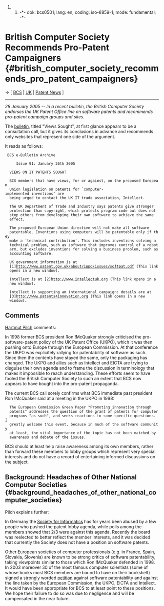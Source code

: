 1.  1.  -\*- dok: bcs0501; lang: en; coding: iso-8859-1; mode:
        fundamental; -\*-

# British Computer Society Recommends Pro-Patent Campaigners {#british_computer_society_recommends_pro_patent_campaigners}

-\> \[ [ BCS](BritishComputerSocietyEn "wikilink") \| [
UK](SwpatukEn "wikilink") \| [ Patent News](SwpatcninoEn "wikilink") \]

------------------------------------------------------------------------

*28 January 2005 \-- In a recent bulletin, the British Computer Society
endorses the UK Patent Office line on software patents and recommends
pro-patent campaign groups and sites.*

The [bulletin](http://www.bcs.org/ebulletin/050126/patents/ "wikilink"),
titled \"Views Sought\", at first glance appears to be a consultation
call, but it gives its conclusions in advance and recommends only
websites that represent one side of the argument.

It reads as follows:

` BCS e-Bulletin Archive`

`     Issue 91: January 26th 2005`

`  VIEWS ON IT PATENTS SOUGHT`

`  BCS members that have views, for or against, on the proposed European`\
``   Union legislation on patents for `computer-implemented inventions' are ``\
`  being urged to contact the UK IT trade association, Intellect.`

`  The UK Department of Trade and Industry says patents give stronger`\
`  protection than copyright, which protects program code but does not`\
`  stop others from developing their own software to achieve the same`\
`  effect.`

`  The proposed European Union directive will not make all software`\
`  patentable. Inventions using computers will be patentable only if they`\
``   make a `technical contribution'. This includes inventions solving a ``\
`  technical problem, such as software that improves control of a robot`\
`  arm, but excludes inventions for solving a business problem, such as`\
`  accounting software.`

`  UK government information is at`\
`  [1]`[`http://www.patent.gov.uk/about/ippd/issues/softpat.pdf`](http://www.patent.gov.uk/about/ippd/issues/softpat.pdf)` (This link`\
`  opens in a new window).`

`  Intellect is at [2]`[`http://www.intellectuk.org`](http://www.intellectuk.org)` (This link opens in a`\
`  new window).`

`  Intellect is supporting an international campaign: details are at`\
`  [3]`[`http://www.patents4innovation.org`](http://www.patents4innovation.org)` (This link opens in a new`\
`  window).`

## Comments

[ Hartmut Pilch](HartmutPilchEn "wikilink") comments:

In 1998 former BCS president Ron !McQuaker strongly criticised the
pro-software-patent policy of the UK Patent Office (UKPO), which it was
then pushing onto Europe through the European Commission. At that
conference the UKPO was explicitely rallying for patentability of
software as such. Since then the contents have stayed the same, only the
packaging has changed. The UKPO and allies such as Intellect and EICTA
are trying to disguise their own agenda and to frame the discussion in
terminology that makes it impossible to reach understanding. These
efforts seem to have fooled the British Computer Society to such an
extent that BCS now appears to have bought into the pro-patent
propaganda.

The current BCS call sorely confirms what BCS immediate past president
Ron !McQuaker said at a meeting in the UKPO in 1998:

`  The European Commission Green Paper "Promoting innovation through`\
`  patents" addresses the question of the grant of patents for computer`\
`  programs "as such", and seeks reactions to some specific questions. I`\
`  greatly welcome this event, because in much of the software community`\
`  at least, the vital importance of the topic has not been matched by`\
`  awareness and debate of the issues.`

BCS should at least help raise awareness among its own members, rather
than forward these members to lobby groups which represent very special
interests and do not have a record of entertaining informed discussions
on the subject.

## Background: Headaches of Other National Computer Societies {#background_headaches_of_other_national_computer_societies}

Pilch explains further:

In Germany the [ Society for Informatics](SwpatgievDe "wikilink") has
for years been abused by a few people who pushed the patent lobby
agenda, while polls among the members showed that 2/3 were against this
agenda. Recently the board was reelected to better reflect the member
interests, and it was decided that currently the Society does not have a
position on software patents.

Other European societies of computer professionals (e.g. in France,
Spain, Slovakia, Slovenia) are known to be strong critics of software
patentability, taking viewpoints similar to those which Ron !McQuaker
defended in 1998. In 2003 moreover 30 of the most famous computer
scientists (some of whose books most BCS members are bound to have on
their bookshelf) signed a strongly worded
[petition](http://swpat.ffii.org/papers/eubsa-swpat0202/komp0305/ "wikilink")
against software patentability and against the line taken by the
European Commission, the UKPO, EICTA and Intellect. It would have been
appropriate for BCS to at least point to these positions. We hope their
failure to do so was due to negligence and will be compensated in the
near future.
